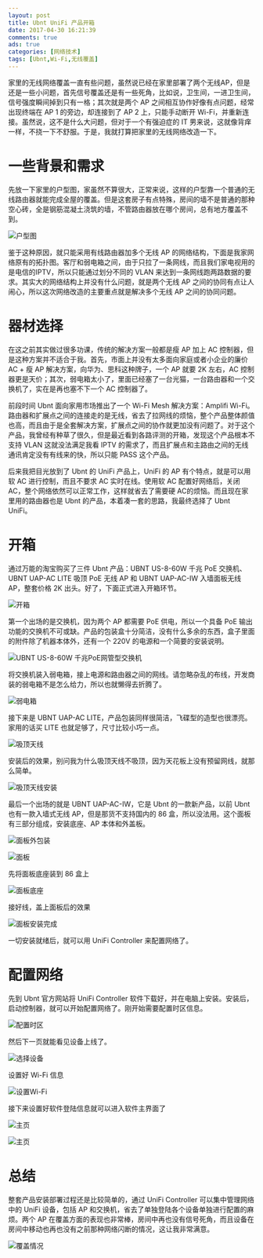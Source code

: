 ```yaml
---
layout: post
title: Ubnt UniFi 产品开箱
date: 2017-04-30 16:21:39
comments: true
ads: true
categories: [网络技术]
tags: [Ubnt,Wi-Fi,无线覆盖]
---
```


家里的无线网络覆盖一直有些问题，虽然说已经在家里部署了两个无线AP，但是还是一些小问题，首先信号覆盖还是有一些死角，比如说，卫生间，一进卫生间，信号强度瞬间掉到只有一格；其次就是两个 AP 之间相互协作好像有点问题，经常出现终端在 AP 1 的旁边，却连接到了 AP 2 上，只能手动断开 Wi-Fi，并重新连接。虽然说，这不是什么大问题，但对于一个有强迫症的 IT 男来说，这就像背痒一样，不挠一下不舒服。于是，我就打算把家里的无线网络改造一下。

<!-- more -->

# 一些背景和需求

先放一下家里的户型图，家虽然不算很大，正常来说，这样的户型靠一个普通的无线路由器就能完成全屋的覆盖。但是这套房子有点特殊，房间的墙不是普通的那种空心砖，全是钢筋混凝土浇筑的墙，不管路由器放在哪个房间，总有地方覆盖不到。

![户型图](/assets/images/2017-04-30-new-home-network-structure/huxingtu.png)

鉴于这种原因，就只能采用有线路由器加多个无线 AP 的网络结构，下面是我家网络原有的拓扑图。客厅和弱电箱之间，由于只拉了一条网线，而且我们家电视用的是电信的IPTV，所以只能通过划分不同的 VLAN 来达到一条网线跑两路数据的要求。其实大的网络结构上并没有什么问题，就是两个无线 AP 之间的协同有点让人闹心，所以这次网络改造的主要重点就是解决多个无线 AP 之间的协同问题。

# 器材选择

在这之前其实做过很多功课，传统的解决方案一般都是瘦 AP 加上 AC 控制器，但是这种方案并不适合于我。首先，市面上并没有太多面向家庭或者小企业的廉价 AC + 瘦 AP 解决方案，向华为、思科这种牌子，一个 AP 就要 2K 左右，AC 控制器更是天价；其次，弱电箱太小了，里面已经塞了一台光猫，一台路由器和一个交换机了，实在是再也塞不下一个 AC 控制器了。

前段时间 Ubnt 面向家用市场推出了一个 Wi-Fi Mesh 解决方案：Amplifi Wi-Fi。路由器和扩展点之间的连接走的是无线，省去了拉网线的烦恼，整个产品整体颜值也高，而且由于是全套解决方案，扩展点之间的协作就更加没有问题了。对于这个产品，我曾经有种草了很久，但是最近看到各路评测的开箱，发现这个产品根本不支持 VLAN 这就没法满足我看 IPTV 的需求了，而且扩展点和主路由之间的无线通讯肯定没有有线来的快，所以只能 PASS 这个产品。

后来我把目光放到了 Ubnt 的 UniFi 产品上，UniFi 的 AP 有个特点，就是可以用软 AC 进行控制，而且不要求 AC 实时在线。使用软 AC 配置好网络后，关闭 AC，整个网络依然可以正常工作，这样就省去了需要硬 AC的烦恼。而且现在家里用的路由器也是 Ubnt 的产品，本着凑一套的思路，我最终选择了 Ubnt UniFi。

# 开箱

通过万能的淘宝购买了三件 Ubnt 产品：UBNT US-8-60W 千兆 PoE 交换机、UBNT UAP-AC LITE 吸顶 PoE 无线 AP 和 UBNT UAP-AC-IW 入墙面板无线 AP，整套价格 2K 出头。好了，下面正式进入开箱环节。

![开箱](/assets/images/2017-04-30-new-home-network-structure/IMG_2384.jpg)

第一个出场的是交换机，因为两个 AP 都需要 PoE 供电，所以一个具备 PoE 输出功能的交换机不可或缺。产品的包装盒十分简洁，没有什么多余的东西，盒子里面的附件除了机器本体外，还有一个 220V 的电源和一个简要的安装说明。

![UBNT US-8-60W 千兆PoE网管型交换机](/assets/images/2017-04-30-new-home-network-structure/IMG_2378.jpg)

将交换机装入弱电箱，接上电源和路由器之间的网线。请忽略杂乱的布线，开发商装的弱电箱不是怎么给力，所以也就懒得去折腾了。

![弱电箱](/assets/images/2017-04-30-new-home-network-structure/IMG_2380.jpg)

接下来是 UBNT UAP-AC LITE，产品包装同样很简洁，飞碟型的造型也很漂亮。家用的话买 LITE 也就足够了，尺寸比较小巧一点。

![吸顶天线](/assets/images/2017-04-30-new-home-network-structure/IMG_2376.jpg)

安装后的效果，别问我为什么吸顶天线不吸顶，因为天花板上没有预留网线，就那么简单。

![吸顶天线安装](/assets/images/2017-04-30-new-home-network-structure/IMG_2385.jpg)

最后一个出场的就是 UBNT UAP-AC-IW，它是 Ubnt 的一款新产品，以前 Ubnt 也有一款入墙式无线 AP，但是那货不支持国内的 86 盒，所以没法用。这个面板有三部分组成，安装底座、AP 本体和外盖板。

![面板外包装](/assets/images/2017-04-30-new-home-network-structure/IMG_2401.jpg)

![面板](/assets/images/2017-04-30-new-home-network-structure/IMG_2402.jpg)

先将面板底座装到 86 盒上

![面板底座](/assets/images/2017-04-30-new-home-network-structure/IMG_2403.jpg)

接好线，盖上面板后的效果

![面板安装完成](/assets/images/2017-04-30-new-home-network-structure/IMG_2405.jpg)

一切安装就绪后，就可以用 UniFi Controller 来配置网络了。

# 配置网络

先到 Ubnt 官方网站将 UniFi Controller 软件下载好，并在电脑上安装。安装后，启动控制器，就可以开始配置网络了。刚开始需要配置时区信息。

![配置时区](/assets/images/2017-04-30-new-home-network-structure/setup-timezoom.png)

然后下一页就能看见设备上线了。

![选择设备](/assets/images/2017-04-30-new-home-network-structure/ap-online.png)

设置好 Wi-Fi 信息

![设置Wi-Fi](/assets/images/2017-04-30-new-home-network-structure/ap-online.png)

接下来设置好软件登陆信息就可以进入软件主界面了

![主页](/assets/images/2017-04-30-new-home-network-structure/login-page.png)

![主页](/assets/images/2017-04-30-new-home-network-structure/home-page.png)

# 总结

整套产品安装部署过程还是比较简单的，通过 UniFi Controller 可以集中管理网络中的 UniFi 设备，包括 AP 和交换机，省去了单独登陆各个设备单独进行配置的麻烦。两个 AP 在覆盖方面的表现也非常棒，房间中再也没有信号死角，而且设备在房间中移动也再也没有之前那种网络闪断的情况，这让我非常满意。

![覆盖情况](/assets/images/2017-04-30-new-home-network-structure/IMG_2415.jpg)
